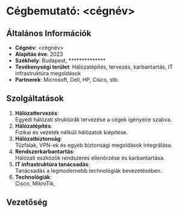 # Cégbemutató: <cégnév>
## Általános Információk
 - **Cégnév**: <cégnév>
 - **Alapítás éve**: 2023
 - **Székhely**: Budapest, **************
 - **Tevékenységi terület**: Hálózatépítés, tervezés, karbantartás, IT infrastruktúra megoldások
 - **Partnerek**: Microsoft, Dell, HP, Cisco, stb.


## Szolgáltatások
1. **Hálózattervezés**: <br>
Egyedi hálózati struktúrák tervezése a cégek igényeire szabva.
2. **Hálózatépítés**: <br>
Fizikai és vezeték nélküli hálózatok kiépítése.
3. **Hálózatbiztonság**: <br>
Tűzfalak, VPN-ek és egyéb biztonsági megoldások integrálása.
4. **Rendszerkarbantartás**: <br>
Hálózati eszközök rendszeres ellenőrzése és karbantartása.
5. **IT infrastruktúra tanácsadás**: <br>
Tanácsadás a legmodernebb technológiák bevezetésében.
6. **Technológiák**: <br>
Cisco, MikroTik, 


## Vezetőség
